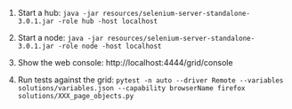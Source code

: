 1. Start a hub: `java -jar resources/selenium-server-standalone-3.0.1.jar -role hub -host localhost`

2. Start a node: `java -jar resources/selenium-server-standalone-3.0.1.jar -role node -host localhost`

3. Show the web console: http://localhost:4444/grid/console

4. Run tests against the grid: `pytest -n auto --driver Remote --variables solutions/variables.json --capability browserName firefox solutions/XXX_page_objects.py`
